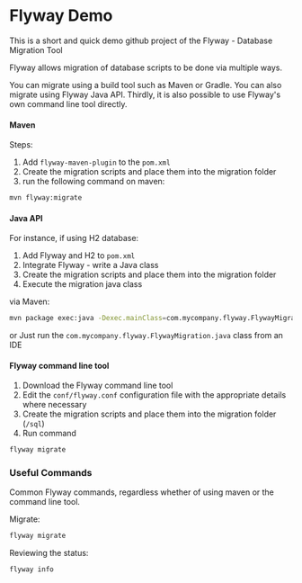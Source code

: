 # Flyway Demo

This is a short and quick demo github project of the Flyway - Database Migration Tool

Flyway allows migration of database scripts to be done via multiple ways.

You can migrate using a build tool such as Maven or Gradle. You can also migrate using Flyway Java API. 
Thirdly, it is also possible to use Flyway's own command line tool directly. 

#### Maven

Steps:

1. Add `flyway-maven-plugin` to the `pom.xml`
2. Create the migration scripts and place them into the migration folder
3. run the following command on maven:

```bash
mvn flyway:migrate
```

#### Java API

For instance, if using H2 database:

1. Add Flyway and H2 to `pom.xml`
2. Integrate Flyway - write a Java class
3. Create the migration scripts and place them into the migration folder
4. Execute the migration java class

via Maven:

```bash
mvn package exec:java -Dexec.mainClass=com.mycompany.flyway.FlywayMigration
```

or Just run the `com.mycompany.flyway.FlywayMigration.java` class from an IDE

#### Flyway command line tool

1. Download the Flyway command line tool
2. Edit the `conf/flyway.conf` configuration file with the appropriate details where necessary
3. Create the migration scripts and place them into the migration folder (`/sql`)
4. Run command

```bash
flyway migrate
```

### Useful Commands

Common Flyway commands, regardless whether of using maven or the command line tool.

Migrate:

```bash
flyway migrate
```

Reviewing the status:

```bash
flyway info
```

